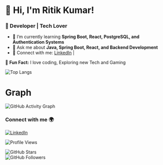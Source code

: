 # 👋 Hi, I'm Ritik Kumar!
### 🚀 Developer | Tech Lover  

<!--![Current Date](https://img.shields.io/badge/Date-Today's_Date-blue?style=for-the-badge)
-->
- 🌱 I’m currently learning **Spring Boot, React, PostgreSQL, and Authentication Systems**  
- 💬 Ask me about **Java, Spring Boot, React, and Backend Development**  
- 🔗 Connect with me: [LinkedIn](https://www.linkedin.com/in/ritikkumar352/) |

<!-- [Twitter](https://twitter.com/yourhandle) -->  
<!--
📊 **My GitHub Stats:**  
![GitHub Stats](https://github-readme-stats.vercel.app/api?username=ritikkumar352&show_icons=true&theme=dark)
-->
🚀 **Fun Fact:** I love coding, Exploring new Tech and Gaming 

![Top Langs](https://github-readme-stats.vercel.app/api/top-langs/?username=ritikkumar352&layout=compact&theme=radical)

# Graph  
![GitHub Activity Graph](https://github-readme-activity-graph.vercel.app/graph?username=ritikkumar352&theme=github-dark)
<!--
![GitHub Trophies](https://github-profile-trophy.vercel.app/?username=ritikkumar352&theme=darkhub&margin-w=15)
-->
### Connect with me 🌍  
[![LinkedIn](https://img.shields.io/badge/-LinkedIn-blue?style=flat&logo=linkedin)](https://www.linkedin.com/in/ritikkumar352/)  
<!--
[![Twitter](https://img.shields.io/badge/-Twitter-blue?style=flat&logo=twitter)](https://twitter.com/yourhandle)

![3D Contribution Graph](https://github.com/ritikkumar352/ritikkumar352/blob/main/profile-3d-contrib/profile-night-rainbow.svg)
![Snake animation](https://github.com/ritikkumar352/ritikkumar352/blob/output/github-contribution-grid-snake.svg)
-->
![Profile Views](https://komarev.com/ghpvc/?username=ritikkumar352&color=blue&style=flat-square)

![GitHub Stars](https://img.shields.io/github/stars/ritikkumar352?style=social)  
![GitHub Followers](https://img.shields.io/github/followers/ritikkumar352?style=social)  


